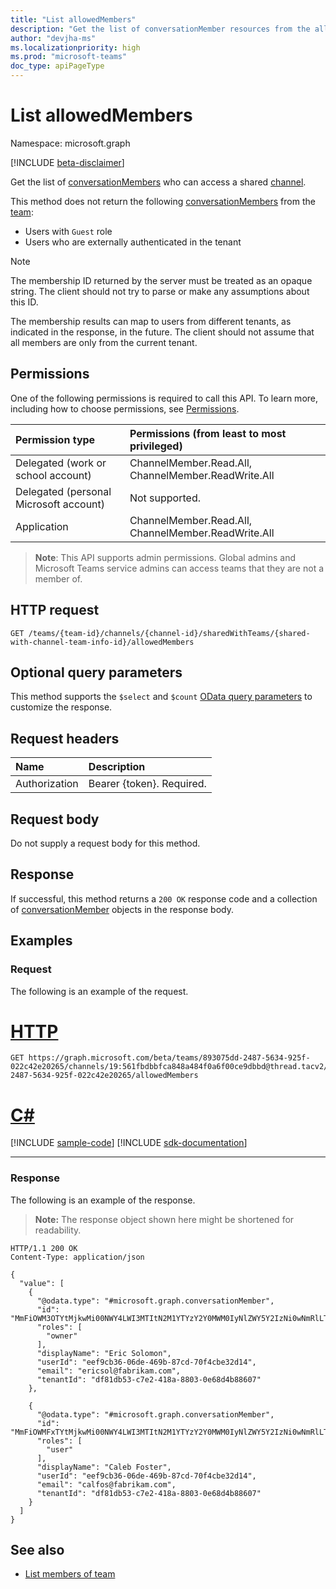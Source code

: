 ```yaml
---
title: "List allowedMembers"
description: "Get the list of conversationMember resources from the allowedMembers navigation property."
author: "devjha-ms"
ms.localizationpriority: high
ms.prod: "microsoft-teams"
doc_type: apiPageType
---
```


# List allowedMembers
Namespace: microsoft.graph

[!INCLUDE [beta-disclaimer](../../includes/beta-disclaimer.md)]

Get the list of [conversationMembers](../resources/conversationmember.md) who can access a shared [channel](../resources/channel.md).

This method does not return the following [conversationMembers](../resources/conversationmember.md) from the [team](../resources/team.md):
- Users with `Guest` role
- Users who are externally authenticated in the tenant

> [!NOTE]
> The membership ID returned by the server must be treated as an opaque string. The client should not try to parse or make any assumptions about this ID.
>
> The membership results can map to users from different tenants, as indicated in the response, in the future. The client should not assume that all members are only from the current tenant.

## Permissions
One of the following permissions is required to call this API. To learn more, including how to choose permissions, see [Permissions](/graph/permissions-reference).

|Permission type|Permissions (from least to most privileged)|
|:---|:---|
|Delegated (work or school account) | ChannelMember.Read.All, ChannelMember.ReadWrite.All |
|Delegated (personal Microsoft account) | Not supported.    |
|Application | ChannelMember.Read.All, ChannelMember.ReadWrite.All |


> **Note**: This API supports admin permissions. Global admins and Microsoft Teams service admins can access teams that they are not a member of.

## HTTP request

<!-- {
  "blockType": "ignored"
}
-->
``` http
GET /teams/{team-id}/channels/{channel-id}/sharedWithTeams/{shared-with-channel-team-info-id}/allowedMembers
```

## Optional query parameters
This method supports the `$select` and `$count` [OData query parameters](/graph/query-parameters) to customize the response.

## Request headers
|Name|Description|
|:---|:---|
|Authorization|Bearer {token}. Required.|

## Request body
Do not supply a request body for this method.

## Response

If successful, this method returns a `200 OK` response code and a collection of [conversationMember](../resources/conversationmember.md) objects in the response body.

## Examples

### Request
The following is an example of the request.

# [HTTP](#tab/http)
<!-- {
  "blockType": "request",
  "name": "list_conversationmember"
}
-->
``` http
GET https://graph.microsoft.com/beta/teams/893075dd-2487-5634-925f-022c42e20265/channels/19:561fbdbbfca848a484f0a6f00ce9dbbd@thread.tacv2/sharedWithTeams/893075dd-2487-5634-925f-022c42e20265/allowedMembers
```

# [C#](#tab/csharp)
[!INCLUDE [sample-code](../includes/snippets/csharp/list-conversationmember-csharp-snippets.md)]
[!INCLUDE [sdk-documentation](../includes/snippets/snippets-sdk-documentation-link.md)]

---



### Response
The following is an example of the response.
>**Note:** The response object shown here might be shortened for readability.
<!-- {
  "blockType": "response",
  "truncated": true,
  "@odata.type": "microsoft.graph.conversationMember",
  "isCollection": true
}
-->
``` http
HTTP/1.1 200 OK
Content-Type: application/json

{
  "value": [
    {
      "@odata.type": "#microsoft.graph.conversationMember",
      "id": "MmFiOWM3OTYtMjkwMi00NWY4LWI3MTItN2M1YTYzY2Y0MWM0IyNlZWY5Y2IzNi0wNmRlLTQ2OWItODdjZC03MGY0Y2JlMzJkMTQ",
      "roles": [
        "owner"
      ],
      "displayName": "Eric Solomon",
      "userId": "eef9cb36-06de-469b-87cd-70f4cbe32d14",
      "email": "ericsol@fabrikam.com",
      "tenantId": "df81db53-c7e2-418a-8803-0e68d4b88607"
    },
    
    {
      "@odata.type": "#microsoft.graph.conversationMember",
      "id": "MmFiOWMFxTYtMjkwMi00NWY4LWI3MTItN2M1YTYzY2Y0MWM0IyNlZWY5Y2IzNi0wNmRlLTQ2OWItODdjZC03MGY0Y2JlMzJkMTQ",
      "roles": [
        "user"
      ],
      "displayName": "Caleb Foster",
      "userId": "eef9cb36-06de-469b-87cd-70f4cbe32d14",
      "email": "calfos@fabrikam.com",
      "tenantId": "df81db53-c7e2-418a-8803-0e68d4b88607"
    }
  ]
}
```

## See also

- [List members of team](team-list-members.md)
